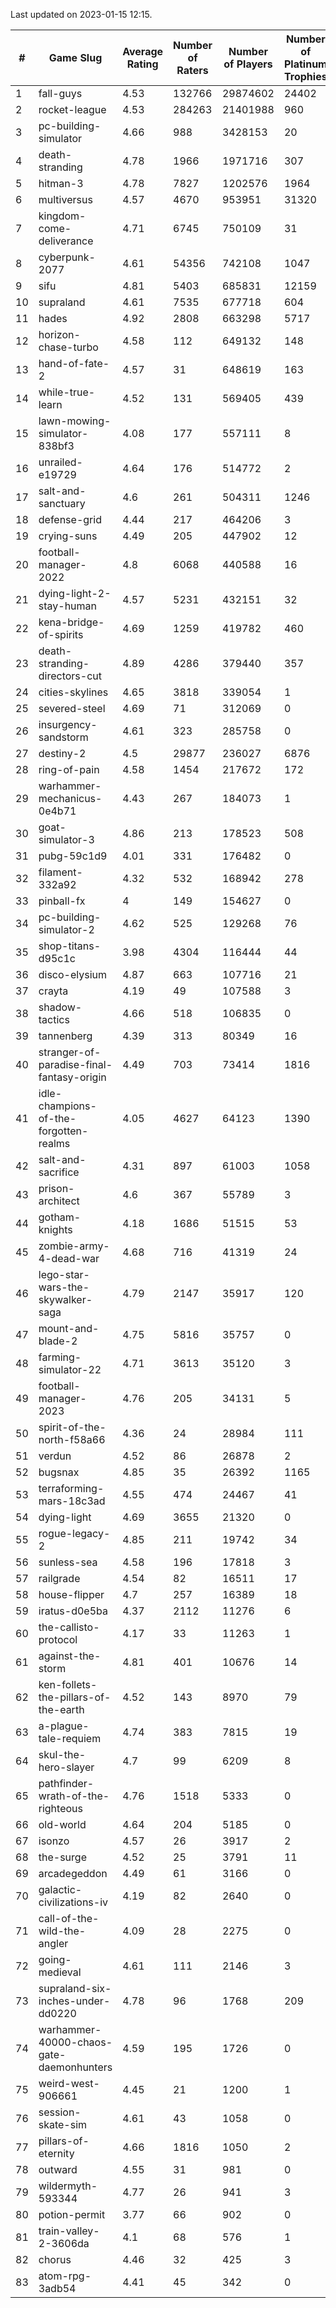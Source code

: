 Last updated on 2023-01-15 12:15.


|#|Game Slug|Average Rating|Number of Raters|Number of Players|Number of Platinum Trophies|Max Rarity (%)|
|---|---|---|---|---|---|---|
|1|fall-guys|4.53|132766|29874602|24402|0.4|
|2|rocket-league|4.53|284263|21401988|960|78|
|3|pc-building-simulator|4.66|988|3428153|20|48|
|4|death-stranding|4.78|1966|1971716|307|91|
|5|hitman-3|4.78|7827|1202576|1964|47|
|6|multiversus|4.57|4670|953951|31320|76|
|7|kingdom-come-deliverance|4.71|6745|750109|31|30|
|8|cyberpunk-2077|4.61|54356|742108|1047|65|
|9|sifu|4.81|5403|685831|12159|96|
|10|supraland|4.61|7535|677718|604|99|
|11|hades|4.92|2808|663298|5717|89|
|12|horizon-chase-turbo|4.58|112|649132|148|88|
|13|hand-of-fate-2|4.57|31|648619|163|72|
|14|while-true-learn|4.52|131|569405|439|93|
|15|lawn-mowing-simulator-838bf3|4.08|177|557111|8|85|
|16|unrailed-e19729|4.64|176|514772|2|8|
|17|salt-and-sanctuary|4.6|261|504311|1246|83|
|18|defense-grid|4.44|217|464206|3|80|
|19|crying-suns|4.49|205|447902|12|66|
|20|football-manager-2022|4.8|6068|440588|16|49|
|21|dying-light-2-stay-human|4.57|5231|432151|32|6|
|22|kena-bridge-of-spirits|4.69|1259|419782|460|94|
|23|death-stranding-directors-cut|4.89|4286|379440|357|91|
|24|cities-skylines|4.65|3818|339054|1|72|
|25|severed-steel|4.69|71|312069|0|12|
|26|insurgency-sandstorm|4.61|323|285758|0|5|
|27|destiny-2|4.5|29877|236027|6876|94|
|28|ring-of-pain|4.58|1454|217672|172|96|
|29|warhammer-mechanicus-0e4b71|4.43|267|184073|1|25|
|30|goat-simulator-3|4.86|213|178523|508|91|
|31|pubg-59c1d9|4.01|331|176482|0|73|
|32|filament-332a92|4.32|532|168942|278|93|
|33|pinball-fx|4|149|154627|0|85|
|34|pc-building-simulator-2|4.62|525|129268|76|75|
|35|shop-titans-d95c1c|3.98|4304|116444|44|97|
|36|disco-elysium|4.87|663|107716|21|28|
|37|crayta|4.19|49|107588|3|23|
|38|shadow-tactics|4.66|518|106835|0|0.1|
|39|tannenberg|4.39|313|80349|16|88|
|40|stranger-of-paradise-final-fantasy-origin|4.49|703|73414|1816|98|
|41|idle-champions-of-the-forgotten-realms|4.05|4627|64123|1390|3|
|42|salt-and-sacrifice|4.31|897|61003|1058|91|
|43|prison-architect|4.6|367|55789|3|29|
|44|gotham-knights|4.18|1686|51515|53|25|
|45|zombie-army-4-dead-war|4.68|716|41319|24|67|
|46|lego-star-wars-the-skywalker-saga|4.79|2147|35917|120|97|
|47|mount-and-blade-2|4.75|5816|35757|0|25|
|48|farming-simulator-22|4.71|3613|35120|3|77|
|49|football-manager-2023|4.76|205|34131|5|79|
|50|spirit-of-the-north-f58a66|4.36|24|28984|111|65|
|51|verdun|4.52|86|26878|2|76|
|52|bugsnax|4.85|35|26392|1165|97|
|53|terraforming-mars-18c3ad|4.55|474|24467|41|45|
|54|dying-light|4.69|3655|21320|0|95|
|55|rogue-legacy-2|4.85|211|19742|34|3|
|56|sunless-sea|4.58|196|17818|3|36|
|57|railgrade|4.54|82|16511|17|98|
|58|house-flipper|4.7|257|16389|18|94|
|59|iratus-d0e5ba|4.37|2112|11276|6|85|
|60|the-callisto-protocol|4.17|33|11263|1|93|
|61|against-the-storm|4.81|401|10676|14|37|
|62|ken-follets-the-pillars-of-the-earth|4.52|143|8970|79|45|
|63|a-plague-tale-requiem|4.74|383|7815|19|91|
|64|skul-the-hero-slayer|4.7|99|6209|8|96|
|65|pathfinder-wrath-of-the-righteous|4.76|1518|5333|0|50|
|66|old-world|4.64|204|5185|0|83|
|67|isonzo|4.57|26|3917|2|58|
|68|the-surge|4.52|25|3791|11|94|
|69|arcadegeddon|4.49|61|3166|0|90|
|70|galactic-civilizations-iv|4.19|82|2640|0|79|
|71|call-of-the-wild-the-angler|4.09|28|2275|0|62|
|72|going-medieval|4.61|111|2146|3|68|
|73|supraland-six-inches-under-dd0220|4.78|96|1768|209|99|
|74|warhammer-40000-chaos-gate-daemonhunters|4.59|195|1726|0|76|
|75|weird-west-906661|4.45|21|1200|1|85|
|76|session-skate-sim|4.61|43|1058|0|27|
|77|pillars-of-eternity|4.66|1816|1050|2|81|
|78|outward|4.55|31|981|0|72|
|79|wildermyth-593344|4.77|26|941|3|16|
|80|potion-permit|3.77|66|902|0|98|
|81|train-valley-2-3606da|4.1|68|576|1|89|
|82|chorus|4.46|32|425|3|86|
|83|atom-rpg-3adb54|4.41|45|342|0|98|

